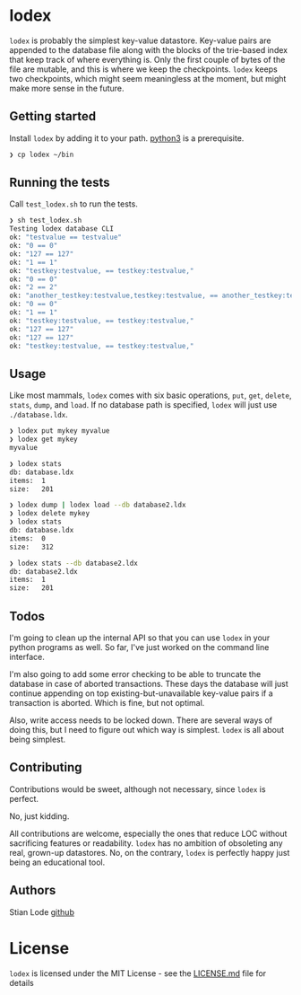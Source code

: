 # lodex

`lodex` is probably the simplest key-value datastore. Key-value pairs are
appended to the database file along with the blocks of the trie-based index that
keep track of where everything is. Only the first couple of bytes of the file are
mutable, and this is where we keep the checkpoints. `lodex` keeps two
checkpoints, which might seem meaningless at the moment, but might make more
sense in the future.

## Getting started

Install `lodex` by adding it to your path. [python3](https://www.python.org) is a prerequisite.

```bash
❯ cp lodex ~/bin
```

## Running the tests

Call `test_lodex.sh` to run the tests.

```bash
❯ sh test_lodex.sh
Testing lodex database CLI
ok: "testvalue == testvalue"
ok: "0 == 0"
ok: "127 == 127"
ok: "1 == 1"
ok: "testkey:testvalue, == testkey:testvalue,"
ok: "0 == 0"
ok: "2 == 2"
ok: "another_testkey:testvalue,testkey:testvalue, == another_testkey:testvalue,testkey:testvalue,"
ok: "0 == 0"
ok: "1 == 1"
ok: "testkey:testvalue, == testkey:testvalue,"
ok: "127 == 127"
ok: "127 == 127"
ok: "testkey:testvalue, == testkey:testvalue,"

```

## Usage

Like most mammals, `lodex` comes with six basic operations, `put`, `get`,
`delete`, `stats`, `dump`, and `load`. If no database path is specified,
`lodex` will just use `./database.ldx`.

```bash
❯ lodex put mykey myvalue
❯ lodex get mykey
myvalue

❯ lodex stats
db:	database.ldx
items:	1
size:	201

❯ lodex dump | lodex load --db database2.ldx
❯ lodex delete mykey
❯ lodex stats       
db:	database.ldx
items:	0
size:	312

❯ lodex stats --db database2.ldx 
db:	database2.ldx
items:	1
size:	201

```

## Todos

I'm going to clean up the internal API so that you can use `lodex` in your
python programs as well. So far, I've just worked on the command line
interface.

I'm also going to add some error checking to be able to truncate the database
in case of aborted transactions. These days the database will just continue
appending on top existing-but-unavailable key-value pairs if a transaction is
aborted. Which is fine, but not optimal.

Also, write access needs to be locked down. There are several ways of doing this,
but I need to figure out which way is simplest. `lodex` is all about being
simplest.

## Contributing

Contributions would be sweet, although not necessary, since `lodex` is perfect.

No, just kidding.

All contributions are welcome, especially the ones that reduce LOC without
sacrificing features or readability. `lodex` has no ambition of obsoleting any
real, grown-up datastores. No, on the contrary, `lodex` is perfectly happy just
being an educational tool.

## Authors

Stian Lode [github](https://github.com/slode)

# License

`lodex` is licensed under the MIT License - see the [LICENSE.md](LICENSE.md)
file for details

